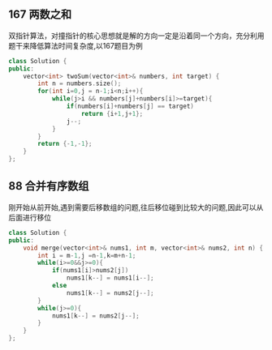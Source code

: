 ## 167 两数之和

双指针算法，对撞指针的核心思想就是解的方向一定是沿着同一个方向，充分利用题干来降低算法时间复杂度,以167题目为例

```C++
class Solution {
public:
    vector<int> twoSum(vector<int>& numbers, int target) {
		int n = numbers.size();
        for(int i=0,j = n-1;i<n;i++){
            while(j>i && numbers[j]+numbers[i]>=target){
                if(numbers[i]+numbers[j] == target)
                    return {i+1,j+1};
                j--;
            }
        }
        return {-1,-1};
    }
};
```

## 88 合并有序数组

刚开始从前开始,遇到需要后移数组的问题,往后移位碰到比较大的问题,因此可以从后面进行移位

```C++
class Solution {
public:
    void merge(vector<int>& nums1, int m, vector<int>& nums2, int n) {
		int i = m-1,j =n-1,k=m+n-1;
        while(i>=0&&j>=0){
            if(nums1[i]>nums2[j])
                nums1[k--] = nums1[i--];
            else
                nums1[k--] = nums2[j--];
        }
        while(j>=0){
            nums1[k--] = nums2[j--];
        }
    }
};
```

